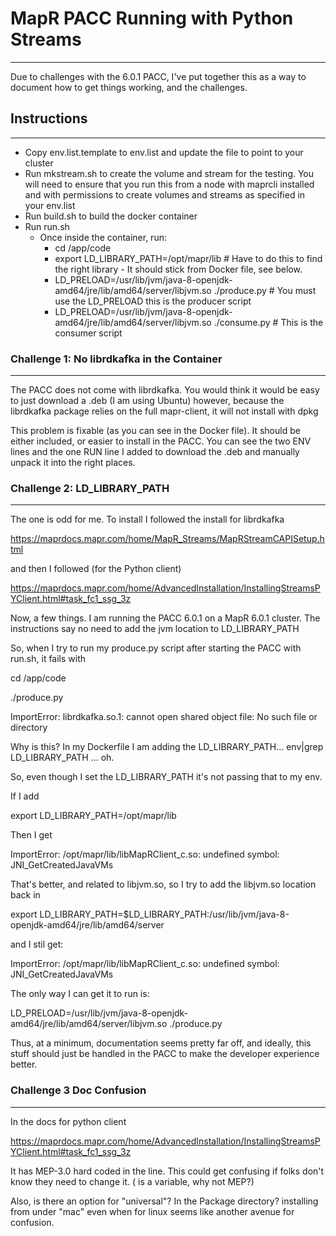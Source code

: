 # MapR PACC Running with Python Streams
----------
Due to challenges with the 6.0.1 PACC, I've put together this as a way to document how to get things working, and the challenges. 



## Instructions
--------------
- Copy env.list.template to env.list and update the file to point to your cluster
- Run mkstream.sh to create the volume and stream for the testing. You will need to ensure that you run this from a node with maprcli installed and with permissions to create volumes and streams as specified in your env.list
- Run build.sh to build the docker container
- Run run.sh
  - Once inside the container, run:
    -  cd /app/code
    - export LD_LIBRARY_PATH=/opt/mapr/lib # Have to do this to find the right library - It should stick from Docker file, see below. 
    - LD_PRELOAD=/usr/lib/jvm/java-8-openjdk-amd64/jre/lib/amd64/server/libjvm.so ./produce.py # You must use the LD_PRELOAD this is the producer script
    - LD_PRELOAD=/usr/lib/jvm/java-8-openjdk-amd64/jre/lib/amd64/server/libjvm.so ./consume.py # This is the consumer script
    


### Challenge 1: No librdkafka in the Container
----------
The PACC does not come with librdkafka. You would think it would be easy to just download a .deb (I am using Ubuntu) however, because the librdkafka package relies on the full mapr-client, it will not install with dpkg

This problem is fixable (as you can see in the Docker file).  It should be either included, or easier to install in the PACC. You can see the two ENV lines and the one RUN line I added to download the .deb and manually unpack it into the right places. 

### Challenge 2: LD_LIBRARY_PATH
----------
The one is odd for me. To install I followed the install for librdkafka

https://maprdocs.mapr.com/home/MapR_Streams/MapRStreamCAPISetup.html

and then I followed (for the Python client) 

https://maprdocs.mapr.com/home/AdvancedInstallation/InstallingStreamsPYClient.html#task_fc1_ssg_3z 

Now, a few things. I am running the PACC 6.0.1 on a MapR 6.0.1 cluster. The instructions say no need to add the jvm location to LD_LIBRARY_PATH

So, when I try to run my produce.py script after starting the PACC with run.sh, it fails with

cd /app/code

./produce.py

ImportError: librdkafka.so.1: cannot open shared object file: No such file or directory

Why is this? In my Dockerfile I am adding the LD_LIBRARY_PATH... env|grep LD_LIBRARY_PATH  ... oh. 

So, even though I set the LD_LIBRARY_PATH it's not passing that to my env.  

If I add

export LD_LIBRARY_PATH=/opt/mapr/lib

Then I get 

ImportError: /opt/mapr/lib/libMapRClient_c.so: undefined symbol: JNI_GetCreatedJavaVMs


That's better, and related to libjvm.so, so I try to add the libjvm.so location back in

export LD_LIBRARY_PATH=$LD_LIBRARY_PATH:/usr/lib/jvm/java-8-openjdk-amd64/jre/lib/amd64/server 

and I stil get:

ImportError: /opt/mapr/lib/libMapRClient_c.so: undefined symbol: JNI_GetCreatedJavaVMs

The only way I can get it to run is:

LD_PRELOAD=/usr/lib/jvm/java-8-openjdk-amd64/jre/lib/amd64/server/libjvm.so ./produce.py 

Thus, at a minimum, documentation seems pretty far off, and ideally, this stuff should just be handled in the PACC to make the developer experience better. 

### Challenge 3 Doc Confusion
-----------
In the docs for python client

https://maprdocs.mapr.com/home/AdvancedInstallation/InstallingStreamsPYClient.html#task_fc1_ssg_3z

It has MEP-3.0 hard coded in the line. This could get confusing if folks don't know they need to change it. (<version> is a variable, why not MEP?)

Also, is there an option for "universal"? In the Package directory? installing from under "mac" even when for linux seems like another avenue for confusion. 

